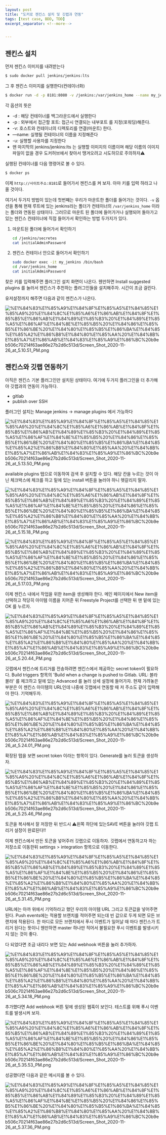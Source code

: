 ```yaml
---
layout: post
title: "도커로 젠킨스 설치 및 깃랩과 연동"
tags: [test case, BDD, TDD]
excerpt_separator: <!--more-->


---
```


<!--more-->

## 젠킨스 설치

먼저 젠킨스 이미지를 내려받는다

```bash
$ sudo docker pull jenkins/jenkins:lts
```

그 후 젠킨스 이미지를 실행한다(컨테이너화)

```bash
$ docker run -d -p 8181:8080 -v /jenkins:/var/jenkins_home --name my_jenkins -u root jenkins/jenkins:lts
```

각 옵션의 뜻은 

- -d : 해당 컨테이너를 백그라운드에서 실행한다
- -p : 외부에서 접근할 포트: 접근시 연결되는 내부포트 를 지정(포워딩)해준다.
- -v: 호스트와 컨테이너의 디렉토리를 연결(마운트) 한다.
- —name: 실행될 컨테이너의 이름을 지정해준다
- -u: 실행할 사용자를 지정한다
- 맨 마지막의 jenkins/jenkins:lts 는 실행할 이미지의 이름이며 해당 이름의 이미지 파일이 없을 경우 도커허브에서 찾아서 땡겨오려고 시도하므로 주의하자⚠️

 

실행된 컨테이너를 다음 명령어로 볼 수 있다.

```bash
$ docker ps
```

이제 `http://사이트주소:8181`로 들어가서 젠킨스를 켜 보자. 아마 키를 입력 하라고 나올 것이다.

여기서 두가지 방법이 있는데 첫번째는 우리가 마운트한 폴더를 들어가는 것이다.  `-v` 옵션을 통해 현재 루트에 있는 jenkins라는 폴더가 컨테이너의 `/var/jenkins_home` 이라는 폴더와 연동된 상태이다. 그러므로 마운트 된 폴더에 들어가거나 실행되어 돌아가고 있는 젠킨스 컨테이너에 직접 들어가서 확인하는 방법 두가지가 있다.

1. 마운트된 폴더에 들어가서 확인하기

    ```bash
    cd /jenkins/secretes
    cat initialAdminPassword
    ```

2. 젠킨스 컨테이너 안으로 들어가서 확인하기

    ```bash
    sudo docker exec -it my_jenkins /bin/bash
    cd /var/jenkins_home
    cat initialAdminPassword
    ```

찾은 키를 입력해주면 플러그인 설치 화면이 나온다. 웬만하면 Install suggested plugins 를 눌러서 젠킨스가 추천하는 플러그인들을 설치해주자. 시간이 조금 걸린다.

유저설정까지 해주면 다음과 같이 젠킨스가 나온다.

![%E1%84%83%E1%85%A9%E1%84%8F%E1%85%A5%E1%84%85%E1%85%A9%20%E1%84%8C%E1%85%A6%E1%86%AB%E1%84%8F%E1%85%B5%E1%86%AB%E1%84%89%E1%85%B3%20%E1%84%89%E1%85%A5%E1%86%AF%E1%84%8E%E1%85%B5%20%E1%84%86%E1%85%B5%E1%86%BE%20%E1%84%80%E1%85%B5%E1%86%BA%E1%84%85%E1%85%A2%E1%86%B8%E1%84%80%E1%85%AA%20%E1%84%8B%E1%85%A7%E1%86%AB%E1%84%83%E1%85%A9%E1%86%BC%20b9eb506c70214f63ae86e27b2d6c513d/Screen_Shot_2020-11-26_at_5.10.51_PM.png](%E1%84%83%E1%85%A9%E1%84%8F%E1%85%A5%E1%84%85%E1%85%A9%20%E1%84%8C%E1%85%A6%E1%86%AB%E1%84%8F%E1%85%B5%E1%86%AB%E1%84%89%E1%85%B3%20%E1%84%89%E1%85%A5%E1%86%AF%E1%84%8E%E1%85%B5%20%E1%84%86%E1%85%B5%E1%86%BE%20%E1%84%80%E1%85%B5%E1%86%BA%E1%84%85%E1%85%A2%E1%86%B8%E1%84%80%E1%85%AA%20%E1%84%8B%E1%85%A7%E1%86%AB%E1%84%83%E1%85%A9%E1%86%BC%20b9eb506c70214f63ae86e27b2d6c513d/Screen_Shot_2020-11-26_at_5.10.51_PM.png)

## 젠킨스와 깃랩 연동하기

아직은 젠킨스 기본 플러그인만 설치된 상태이다. 여기에 두가지 플러그인을 더 추가해야 깃랩과의 연동이 가능하다. 

- gitlab
- publish over SSH

플러그인 설치는 Manage jenkins → manage plugins 에서 가능하다

![%E1%84%83%E1%85%A9%E1%84%8F%E1%85%A5%E1%84%85%E1%85%A9%20%E1%84%8C%E1%85%A6%E1%86%AB%E1%84%8F%E1%85%B5%E1%86%AB%E1%84%89%E1%85%B3%20%E1%84%89%E1%85%A5%E1%86%AF%E1%84%8E%E1%85%B5%20%E1%84%86%E1%85%B5%E1%86%BE%20%E1%84%80%E1%85%B5%E1%86%BA%E1%84%85%E1%85%A2%E1%86%B8%E1%84%80%E1%85%AA%20%E1%84%8B%E1%85%A7%E1%86%AB%E1%84%83%E1%85%A9%E1%86%BC%20b9eb506c70214f63ae86e27b2d6c513d/Screen_Shot_2020-11-26_at_5.13.50_PM.png](%E1%84%83%E1%85%A9%E1%84%8F%E1%85%A5%E1%84%85%E1%85%A9%20%E1%84%8C%E1%85%A6%E1%86%AB%E1%84%8F%E1%85%B5%E1%86%AB%E1%84%89%E1%85%B3%20%E1%84%89%E1%85%A5%E1%86%AF%E1%84%8E%E1%85%B5%20%E1%84%86%E1%85%B5%E1%86%BE%20%E1%84%80%E1%85%B5%E1%86%BA%E1%84%85%E1%85%A2%E1%86%B8%E1%84%80%E1%85%AA%20%E1%84%8B%E1%85%A7%E1%86%AB%E1%84%83%E1%85%A9%E1%86%BC%20b9eb506c70214f63ae86e27b2d6c513d/Screen_Shot_2020-11-26_at_5.13.50_PM.png)

available plugins 탭으로 이동하여 검색 후 설치할 수 있다. 해당 칸을 누르는 것이 아닌 체크박스에 체크를 하고 밑에 있는 install 버튼을 눌러야 하니 헷갈리지 말자.

![%E1%84%83%E1%85%A9%E1%84%8F%E1%85%A5%E1%84%85%E1%85%A9%20%E1%84%8C%E1%85%A6%E1%86%AB%E1%84%8F%E1%85%B5%E1%86%AB%E1%84%89%E1%85%B3%20%E1%84%89%E1%85%A5%E1%86%AF%E1%84%8E%E1%85%B5%20%E1%84%86%E1%85%B5%E1%86%BE%20%E1%84%80%E1%85%B5%E1%86%BA%E1%84%85%E1%85%A2%E1%86%B8%E1%84%80%E1%85%AA%20%E1%84%8B%E1%85%A7%E1%86%AB%E1%84%83%E1%85%A9%E1%86%BC%20b9eb506c70214f63ae86e27b2d6c513d/Screen_Shot_2020-11-26_at_5.15.18_PM.png](%E1%84%83%E1%85%A9%E1%84%8F%E1%85%A5%E1%84%85%E1%85%A9%20%E1%84%8C%E1%85%A6%E1%86%AB%E1%84%8F%E1%85%B5%E1%86%AB%E1%84%89%E1%85%B3%20%E1%84%89%E1%85%A5%E1%86%AF%E1%84%8E%E1%85%B5%20%E1%84%86%E1%85%B5%E1%86%BE%20%E1%84%80%E1%85%B5%E1%86%BA%E1%84%85%E1%85%A2%E1%86%B8%E1%84%80%E1%85%AA%20%E1%84%8B%E1%85%A7%E1%86%AB%E1%84%83%E1%85%A9%E1%86%BC%20b9eb506c70214f63ae86e27b2d6c513d/Screen_Shot_2020-11-26_at_5.15.18_PM.png)

![%E1%84%83%E1%85%A9%E1%84%8F%E1%85%A5%E1%84%85%E1%85%A9%20%E1%84%8C%E1%85%A6%E1%86%AB%E1%84%8F%E1%85%B5%E1%86%AB%E1%84%89%E1%85%B3%20%E1%84%89%E1%85%A5%E1%86%AF%E1%84%8E%E1%85%B5%20%E1%84%86%E1%85%B5%E1%86%BE%20%E1%84%80%E1%85%B5%E1%86%BA%E1%84%85%E1%85%A2%E1%86%B8%E1%84%80%E1%85%AA%20%E1%84%8B%E1%85%A7%E1%86%AB%E1%84%83%E1%85%A9%E1%86%BC%20b9eb506c70214f63ae86e27b2d6c513d/Screen_Shot_2020-11-26_at_5.17.03_PM.png](%E1%84%83%E1%85%A9%E1%84%8F%E1%85%A5%E1%84%85%E1%85%A9%20%E1%84%8C%E1%85%A6%E1%86%AB%E1%84%8F%E1%85%B5%E1%86%AB%E1%84%89%E1%85%B3%20%E1%84%89%E1%85%A5%E1%86%AF%E1%84%8E%E1%85%B5%20%E1%84%86%E1%85%B5%E1%86%BE%20%E1%84%80%E1%85%B5%E1%86%BA%E1%84%85%E1%85%A2%E1%86%B8%E1%84%80%E1%85%AA%20%E1%84%8B%E1%85%A7%E1%86%AB%E1%84%83%E1%85%A9%E1%86%BC%20b9eb506c70214f63ae86e27b2d6c513d/Screen_Shot_2020-11-26_at_5.17.03_PM.png)

이제 젠킨스 내에서 작업을 위한 item을 생성해야 한다. 메인 페이지에서 New item을 선택하고 적당히 아이템 이름을 지어준 뒤 Freestyle Project를 선택한 뒤 맨 밑에 있는 OK 를 누르자.

![%E1%84%83%E1%85%A9%E1%84%8F%E1%85%A5%E1%84%85%E1%85%A9%20%E1%84%8C%E1%85%A6%E1%86%AB%E1%84%8F%E1%85%B5%E1%86%AB%E1%84%89%E1%85%B3%20%E1%84%89%E1%85%A5%E1%86%AF%E1%84%8E%E1%85%B5%20%E1%84%86%E1%85%B5%E1%86%BE%20%E1%84%80%E1%85%B5%E1%86%BA%E1%84%85%E1%85%A2%E1%86%B8%E1%84%80%E1%85%AA%20%E1%84%8B%E1%85%A7%E1%86%AB%E1%84%83%E1%85%A9%E1%86%BC%20b9eb506c70214f63ae86e27b2d6c513d/Screen_Shot_2020-11-26_at_5.20.44_PM.png](%E1%84%83%E1%85%A9%E1%84%8F%E1%85%A5%E1%84%85%E1%85%A9%20%E1%84%8C%E1%85%A6%E1%86%AB%E1%84%8F%E1%85%B5%E1%86%AB%E1%84%89%E1%85%B3%20%E1%84%89%E1%85%A5%E1%86%AF%E1%84%8E%E1%85%B5%20%E1%84%86%E1%85%B5%E1%86%BE%20%E1%84%80%E1%85%B5%E1%86%BA%E1%84%85%E1%85%A2%E1%86%B8%E1%84%80%E1%85%AA%20%E1%84%8B%E1%85%A7%E1%86%AB%E1%84%83%E1%85%A9%E1%86%BC%20b9eb506c70214f63ae86e27b2d6c513d/Screen_Shot_2020-11-26_at_5.20.44_PM.png)

깃랩에서 젠킨스에 트리거를 전송하려면 젠킨스에서 제공하는 secret token이 필요하다. Build triggers 항목의 'Build when a change is pushed to Gitlab. URL: 블라블라' 를 체크하고 밑에 있는 Advanced 를 눌러 상세 설정에 들어가자. 현재 가려놓은 부분은 이 젠킨스 아이템의 URL인데 나중에 깃랩에서 연동할 때 저 주소도 같이 입력해야 한다. 기억해두자.

![%E1%84%83%E1%85%A9%E1%84%8F%E1%85%A5%E1%84%85%E1%85%A9%20%E1%84%8C%E1%85%A6%E1%86%AB%E1%84%8F%E1%85%B5%E1%86%AB%E1%84%89%E1%85%B3%20%E1%84%89%E1%85%A5%E1%86%AF%E1%84%8E%E1%85%B5%20%E1%84%86%E1%85%B5%E1%86%BE%20%E1%84%80%E1%85%B5%E1%86%BA%E1%84%85%E1%85%A2%E1%86%B8%E1%84%80%E1%85%AA%20%E1%84%8B%E1%85%A7%E1%86%AB%E1%84%83%E1%85%A9%E1%86%BC%20b9eb506c70214f63ae86e27b2d6c513d/Screen_Shot_2020-11-26_at_5.24.01_PM.png](%E1%84%83%E1%85%A9%E1%84%8F%E1%85%A5%E1%84%85%E1%85%A9%20%E1%84%8C%E1%85%A6%E1%86%AB%E1%84%8F%E1%85%B5%E1%86%AB%E1%84%89%E1%85%B3%20%E1%84%89%E1%85%A5%E1%86%AF%E1%84%8E%E1%85%B5%20%E1%84%86%E1%85%B5%E1%86%BE%20%E1%84%80%E1%85%B5%E1%86%BA%E1%84%85%E1%85%A2%E1%86%B8%E1%84%80%E1%85%AA%20%E1%84%8B%E1%85%A7%E1%86%AB%E1%84%83%E1%85%A9%E1%86%BC%20b9eb506c70214f63ae86e27b2d6c513d/Screen_Shot_2020-11-26_at_5.24.01_PM.png)

확장된 탭을 보면 secret token 이라는 항목이 있다. Generate를 눌러 토큰을 생성하자.

![%E1%84%83%E1%85%A9%E1%84%8F%E1%85%A5%E1%84%85%E1%85%A9%20%E1%84%8C%E1%85%A6%E1%86%AB%E1%84%8F%E1%85%B5%E1%86%AB%E1%84%89%E1%85%B3%20%E1%84%89%E1%85%A5%E1%86%AF%E1%84%8E%E1%85%B5%20%E1%84%86%E1%85%B5%E1%86%BE%20%E1%84%80%E1%85%B5%E1%86%BA%E1%84%85%E1%85%A2%E1%86%B8%E1%84%80%E1%85%AA%20%E1%84%8B%E1%85%A7%E1%86%AB%E1%84%83%E1%85%A9%E1%86%BC%20b9eb506c70214f63ae86e27b2d6c513d/Screen_Shot_2020-11-26_at_5.25.46_PM.png](%E1%84%83%E1%85%A9%E1%84%8F%E1%85%A5%E1%84%85%E1%85%A9%20%E1%84%8C%E1%85%A6%E1%86%AB%E1%84%8F%E1%85%B5%E1%86%AB%E1%84%89%E1%85%B3%20%E1%84%89%E1%85%A5%E1%86%AF%E1%84%8E%E1%85%B5%20%E1%84%86%E1%85%B5%E1%86%BE%20%E1%84%80%E1%85%B5%E1%86%BA%E1%84%85%E1%85%A2%E1%86%B8%E1%84%80%E1%85%AA%20%E1%84%8B%E1%85%A7%E1%86%AB%E1%84%83%E1%85%A9%E1%86%BC%20b9eb506c70214f63ae86e27b2d6c513d/Screen_Shot_2020-11-26_at_5.25.46_PM.png)

토큰을 복사해서 잘 저장한 뒤 반드시 ⚠️왼쪽 하단에 있는SAVE 버튼을 눌러야 깃랩 트리거 설정이 완료된다!!

이제 젠킨스에서 만든 토큰을 넣어주러 깃랩으로 이동하자. 깃랩에서 연동하고자 하는 저장소로 이동한뒤 settings > integration 항목으로 이동한다.

![%E1%84%83%E1%85%A9%E1%84%8F%E1%85%A5%E1%84%85%E1%85%A9%20%E1%84%8C%E1%85%A6%E1%86%AB%E1%84%8F%E1%85%B5%E1%86%AB%E1%84%89%E1%85%B3%20%E1%84%89%E1%85%A5%E1%86%AF%E1%84%8E%E1%85%B5%20%E1%84%86%E1%85%B5%E1%86%BE%20%E1%84%80%E1%85%B5%E1%86%BA%E1%84%85%E1%85%A2%E1%86%B8%E1%84%80%E1%85%AA%20%E1%84%8B%E1%85%A7%E1%86%AB%E1%84%83%E1%85%A9%E1%86%BC%20b9eb506c70214f63ae86e27b2d6c513d/Screen_Shot_2020-11-26_at_5.31.45_PM.png](%E1%84%83%E1%85%A9%E1%84%8F%E1%85%A5%E1%84%85%E1%85%A9%20%E1%84%8C%E1%85%A6%E1%86%AB%E1%84%8F%E1%85%B5%E1%86%AB%E1%84%89%E1%85%B3%20%E1%84%89%E1%85%A5%E1%86%AF%E1%84%8E%E1%85%B5%20%E1%84%86%E1%85%B5%E1%86%BE%20%E1%84%80%E1%85%B5%E1%86%BA%E1%84%85%E1%85%A2%E1%86%B8%E1%84%80%E1%85%AA%20%E1%84%8B%E1%85%A7%E1%86%AB%E1%84%83%E1%85%A9%E1%86%BC%20b9eb506c70214f63ae86e27b2d6c513d/Screen_Shot_2020-11-26_at_5.31.45_PM.png)

URL에는 아까 위에서 기억하라고 했던 우리의 아이템 URL 그리고 토큰값을 넣어주면 된다. Push events에는 적용할 브랜치를 적어주면 되는데 빈 값으로 두게 되면 모든 브랜치에 적용된다. 한 마디로 모든 브랜치에서 푸시 이벤트가 일어날 때 마다 젠킨스가 트리거 된다는 뜻이니 웬만하면  master 하나만 적어서 불필요한 푸시 이벤트를 발생시키지 않는 것이 좋다.

다 되었다면 조금 내리다 보면 있는 Add webhook 버튼을 눌러 추가하자.

![%E1%84%83%E1%85%A9%E1%84%8F%E1%85%A5%E1%84%85%E1%85%A9%20%E1%84%8C%E1%85%A6%E1%86%AB%E1%84%8F%E1%85%B5%E1%86%AB%E1%84%89%E1%85%B3%20%E1%84%89%E1%85%A5%E1%86%AF%E1%84%8E%E1%85%B5%20%E1%84%86%E1%85%B5%E1%86%BE%20%E1%84%80%E1%85%B5%E1%86%BA%E1%84%85%E1%85%A2%E1%86%B8%E1%84%80%E1%85%AA%20%E1%84%8B%E1%85%A7%E1%86%AB%E1%84%83%E1%85%A9%E1%86%BC%20b9eb506c70214f63ae86e27b2d6c513d/Screen_Shot_2020-11-26_at_5.34.18_PM.png](%E1%84%83%E1%85%A9%E1%84%8F%E1%85%A5%E1%84%85%E1%85%A9%20%E1%84%8C%E1%85%A6%E1%86%AB%E1%84%8F%E1%85%B5%E1%86%AB%E1%84%89%E1%85%B3%20%E1%84%89%E1%85%A5%E1%86%AF%E1%84%8E%E1%85%B5%20%E1%84%86%E1%85%B5%E1%86%BE%20%E1%84%80%E1%85%B5%E1%86%BA%E1%84%85%E1%85%A2%E1%86%B8%E1%84%80%E1%85%AA%20%E1%84%8B%E1%85%A7%E1%86%AB%E1%84%83%E1%85%A9%E1%86%BC%20b9eb506c70214f63ae86e27b2d6c513d/Screen_Shot_2020-11-26_at_5.34.18_PM.png)

추가했다면 Add webhook 버튼 밑에 생성된 웹훅이 보인다. 테스트를 위해 푸시 이벤트를 발생시켜 보자.

![%E1%84%83%E1%85%A9%E1%84%8F%E1%85%A5%E1%84%85%E1%85%A9%20%E1%84%8C%E1%85%A6%E1%86%AB%E1%84%8F%E1%85%B5%E1%86%AB%E1%84%89%E1%85%B3%20%E1%84%89%E1%85%A5%E1%86%AF%E1%84%8E%E1%85%B5%20%E1%84%86%E1%85%B5%E1%86%BE%20%E1%84%80%E1%85%B5%E1%86%BA%E1%84%85%E1%85%A2%E1%86%B8%E1%84%80%E1%85%AA%20%E1%84%8B%E1%85%A7%E1%86%AB%E1%84%83%E1%85%A9%E1%86%BC%20b9eb506c70214f63ae86e27b2d6c513d/Screen_Shot_2020-11-26_at_5.35.53_PM.png](%E1%84%83%E1%85%A9%E1%84%8F%E1%85%A5%E1%84%85%E1%85%A9%20%E1%84%8C%E1%85%A6%E1%86%AB%E1%84%8F%E1%85%B5%E1%86%AB%E1%84%89%E1%85%B3%20%E1%84%89%E1%85%A5%E1%86%AF%E1%84%8E%E1%85%B5%20%E1%84%86%E1%85%B5%E1%86%BE%20%E1%84%80%E1%85%B5%E1%86%BA%E1%84%85%E1%85%A2%E1%86%B8%E1%84%80%E1%85%AA%20%E1%84%8B%E1%85%A7%E1%86%AB%E1%84%83%E1%85%A9%E1%86%BC%20b9eb506c70214f63ae86e27b2d6c513d/Screen_Shot_2020-11-26_at_5.35.53_PM.png)

성공했다면 다음과 같은 메시지를 볼 수 있다.

![%E1%84%83%E1%85%A9%E1%84%8F%E1%85%A5%E1%84%85%E1%85%A9%20%E1%84%8C%E1%85%A6%E1%86%AB%E1%84%8F%E1%85%B5%E1%86%AB%E1%84%89%E1%85%B3%20%E1%84%89%E1%85%A5%E1%86%AF%E1%84%8E%E1%85%B5%20%E1%84%86%E1%85%B5%E1%86%BE%20%E1%84%80%E1%85%B5%E1%86%BA%E1%84%85%E1%85%A2%E1%86%B8%E1%84%80%E1%85%AA%20%E1%84%8B%E1%85%A7%E1%86%AB%E1%84%83%E1%85%A9%E1%86%BC%20b9eb506c70214f63ae86e27b2d6c513d/Screen_Shot_2020-11-26_at_5.37.36_PM.png](%E1%84%83%E1%85%A9%E1%84%8F%E1%85%A5%E1%84%85%E1%85%A9%20%E1%84%8C%E1%85%A6%E1%86%AB%E1%84%8F%E1%85%B5%E1%86%AB%E1%84%89%E1%85%B3%20%E1%84%89%E1%85%A5%E1%86%AF%E1%84%8E%E1%85%B5%20%E1%84%86%E1%85%B5%E1%86%BE%20%E1%84%80%E1%85%B5%E1%86%BA%E1%84%85%E1%85%A2%E1%86%B8%E1%84%80%E1%85%AA%20%E1%84%8B%E1%85%A7%E1%86%AB%E1%84%83%E1%85%A9%E1%86%BC%20b9eb506c70214f63ae86e27b2d6c513d/Screen_Shot_2020-11-26_at_5.37.36_PM.png)